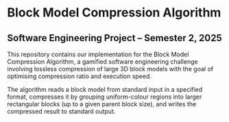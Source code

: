 # Block Model Compression Algorithm
## Software Engineering Project – Semester 2, 2025

This repository contains our implementation for the Block Model Compression Algorithm, a gamified software engineering challenge involving lossless compression of large 3D block models with the goal of optimising compression ratio and execution speed.

The algorithm reads a block model from standard input in a specified format, compresses it by grouping uniform-colour regions into larger rectangular blocks (up to a given parent block size), and writes the compressed result to standard output.
